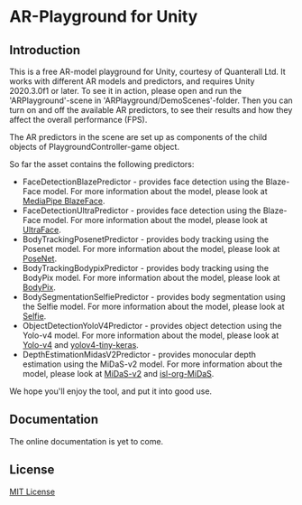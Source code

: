 # AR-Playground for Unity

## Introduction

This is a free AR-model playground for Unity, courtesy of Quanterall Ltd. It works with different AR models and predictors, and requires Unity 2020.3.0f1 or later. To see it in action, please open and run the 'ARPlayground'-scene in 'ARPlayground/DemoScenes'-folder. Then you can turn on and off the available AR predictors, to see their results and how they affect the overall performance (FPS).

The AR predictors in the scene are set up as components of the child objects of PlaygroundController-game object.

So far the asset contains the following predictors:
* FaceDetectionBlazePredictor - provides face detection using the Blaze-Face model. For more information about the model, please look at [MediaPipe BlazeFace](https://sites.google.com/view/perception-cv4arvr/blazeface).
* FaceDetectionUltraPredictor - provides face detection using the Blaze-Face model. For more information about the model, please look at [UltraFace](https://github.com/Linzaer/Ultra-Light-Fast-Generic-Face-Detector-1MB).
* BodyTrackingPosenetPredictor - provides body tracking using the Posenet model. For more information about the model, please look at [PoseNet](https://medium.com/tensorflow/real-time-human-pose-estimation-in-the-browser-with-tensorflow-js-7dd0bc881cd5).
* BodyTrackingBodypixPredictor - provides body tracking using the BodyPix model. For more information about the model, please look at [BodyPix](https://blog.tensorflow.org/2019/11/updated-bodypix-2.html).
* BodySegmentationSelfiePredictor - provides body segmentation using the Selfie model. For more information about the model, please look at [Selfie](https://google.github.io/mediapipe/solutions/selfie_segmentation.html).
* ObjectDetectionYoloV4Predictor - provides object detection using the Yolo-v4 model. For more information about the model, please look at [Yolo-v4](https://arxiv.org/abs/2004.10934) and [yolov4-tiny-keras](https://github.com/bubbliiiing/yolov4-tiny-keras).
* DepthEstimationMidasV2Predictor - provides monocular depth estimation using the MiDaS-v2 model. For more information about the model, please look at [MiDaS-v2](https://arxiv.org/abs/1907.01341v3) and [isl-org-MiDaS](https://github.com/isl-org/MiDaS).

We hope you'll enjoy the tool, and put it into good use.

## Documentation

The online documentation is yet to come.

## License

[MIT License](LICENSE)

